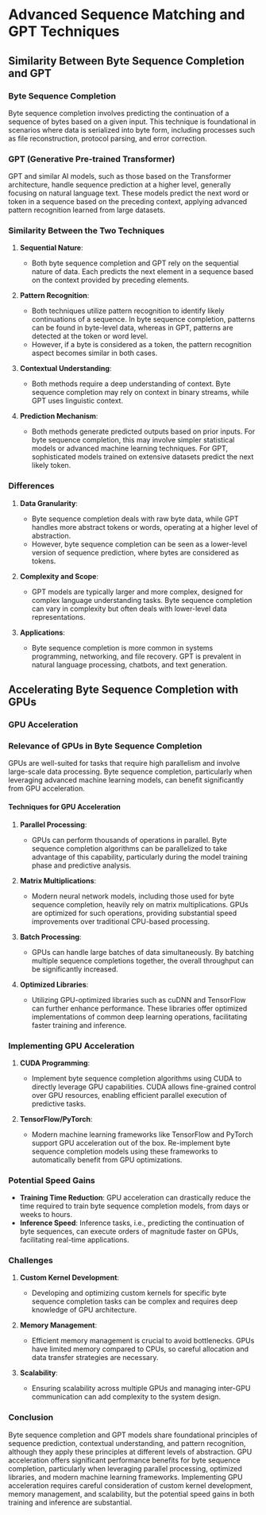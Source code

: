 # Advanced Sequence Matching and GPT Techniques

## Similarity Between Byte Sequence Completion and GPT

### Byte Sequence Completion
Byte sequence completion involves predicting the continuation of a sequence of bytes based on a given input. This technique is foundational in scenarios where data is serialized into byte form, including processes such as file reconstruction, protocol parsing, and error correction. 

### GPT (Generative Pre-trained Transformer)
GPT and similar AI models, such as those based on the Transformer architecture, handle sequence prediction at a higher level, generally focusing on natural language text. These models predict the next word or token in a sequence based on the preceding context, applying advanced pattern recognition learned from large datasets.

### Similarity Between the Two Techniques
1. **Sequential Nature**:
    - Both byte sequence completion and GPT rely on the sequential nature of data. Each predicts the next element in a sequence based on the context provided by preceding elements.
    
2. **Pattern Recognition**:
    - Both techniques utilize pattern recognition to identify likely continuations of a sequence. In byte sequence completion, patterns can be found in byte-level data, whereas in GPT, patterns are detected at the token or word level.
    - However, if a byte is considered as a token, the pattern recognition aspect becomes similar in both cases.
    
3. **Contextual Understanding**:
    - Both methods require a deep understanding of context. Byte sequence completion may rely on context in binary streams, while GPT uses linguistic context.

4. **Prediction Mechanism**:
    - Both methods generate predicted outputs based on prior inputs. For byte sequence completion, this may involve simpler statistical models or advanced machine learning techniques. For GPT, sophisticated models trained on extensive datasets predict the next likely token.

### Differences
1. **Data Granularity**:
    - Byte sequence completion deals with raw byte data, while GPT handles more abstract tokens or words, operating at a higher level of abstraction.
    - However, byte sequence completion can be seen as a lower-level version of sequence prediction, where bytes are considered as tokens.

2. **Complexity and Scope**:
    - GPT models are typically larger and more complex, designed for complex language understanding tasks. Byte sequence completion can vary in complexity but often deals with lower-level data representations.

3. **Applications**:
    - Byte sequence completion is more common in systems programming, networking, and file recovery. GPT is prevalent in natural language processing, chatbots, and text generation.

## Accelerating Byte Sequence Completion with GPUs

### GPU Acceleration

### Relevance of GPUs in Byte Sequence Completion
GPUs are well-suited for tasks that require high parallelism and involve large-scale data processing. Byte sequence completion, particularly when leveraging advanced machine learning models, can benefit significantly from GPU acceleration.

#### Techniques for GPU Acceleration

1. **Parallel Processing**:
    - GPUs can perform thousands of operations in parallel. Byte sequence completion algorithms can be parallelized to take advantage of this capability, particularly during the model training phase and predictive analysis.

2. **Matrix Multiplications**:
    - Modern neural network models, including those used for byte sequence completion, heavily rely on matrix multiplications. GPUs are optimized for such operations, providing substantial speed improvements over traditional CPU-based processing.

3. **Batch Processing**:
    - GPUs can handle large batches of data simultaneously. By batching multiple sequence completions together, the overall throughput can be significantly increased.

4. **Optimized Libraries**:
    - Utilizing GPU-optimized libraries such as cuDNN and TensorFlow can further enhance performance. These libraries offer optimized implementations of common deep learning operations, facilitating faster training and inference.

### Implementing GPU Acceleration
1. **CUDA Programming**:
    - Implement byte sequence completion algorithms using CUDA to directly leverage GPU capabilities. CUDA allows fine-grained control over GPU resources, enabling efficient parallel execution of predictive tasks.
    
2. **TensorFlow/PyTorch**:
    - Modern machine learning frameworks like TensorFlow and PyTorch support GPU acceleration out of the box. Re-implement byte sequence completion models using these frameworks to automatically benefit from GPU optimizations.

### Potential Speed Gains
- **Training Time Reduction**: GPU acceleration can drastically reduce the time required to train byte sequence completion models, from days or weeks to hours.
- **Inference Speed**: Inference tasks, i.e., predicting the continuation of byte sequences, can execute orders of magnitude faster on GPUs, facilitating real-time applications.

### Challenges
1. **Custom Kernel Development**:
    - Developing and optimizing custom kernels for specific byte sequence completion tasks can be complex and requires deep knowledge of GPU architecture.

2. **Memory Management**:
    - Efficient memory management is crucial to avoid bottlenecks. GPUs have limited memory compared to CPUs, so careful allocation and data transfer strategies are necessary.

3. **Scalability**:
    - Ensuring scalability across multiple GPUs and managing inter-GPU communication can add complexity to the system design.

### Conclusion
Byte sequence completion and GPT models share foundational principles of sequence prediction, contextual understanding, and pattern recognition, although they apply these principles at different levels of abstraction. GPU acceleration offers significant performance benefits for byte sequence completion, particularly when leveraging parallel processing, optimized libraries, and modern machine learning frameworks. Implementing GPU acceleration requires careful consideration of custom kernel development, memory management, and scalability, but the potential speed gains in both training and inference are substantial.

